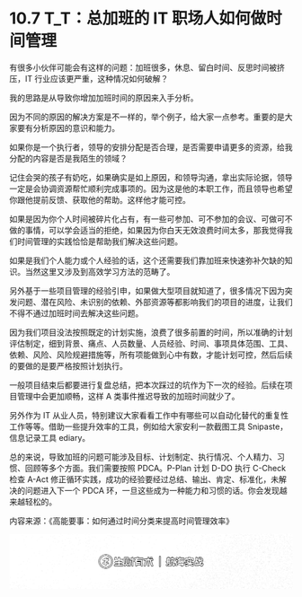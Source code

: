 # 10.7 T_T：总加班的 IT 职场人如何做时间管理

有很多小伙伴可能会有这样的问题：加班很多，休息、留白时间、反思时间被挤压，IT 行业应该更严重，这种情况如何破解？

我的思路是从导致你增加加班时间的原因来入手分析。

因为不同的原因的解决方案是不一样的，举个例子，给大家一点参考。重要的是大家要有分析原因的意识和能力。

如果你是一个执行者，领导的安排分配是否合理，是否需要申请更多的资源，给我分配的内容是否是我陌生的领域？

记住会哭的孩子有奶吃，如果确实是如上原因，和领导沟通，拿出实际论据，领导一定是会协调资源帮忙顺利完成事项的。因为这是他的本职工作，而且领导也希望你跟他提前反馈、获取他的帮助。这样他才能可控。

如果是因为你个人时间被碎片化占有，有一些可参加、可不参加的会议、可做可不做的事情，可以学会适当的拒绝，如果因为你白天无效浪费时间太多，那我觉得我们时间管理的实践恰恰是帮助我们解决这些问题。

如果是我们个人能力或个人经验的话，这个还需要我们靠加班来快速弥补欠缺的知识。当然这里又涉及到高效学习方法的范畴了。

另外基于一些项目管理的经验引申，如果做大型项目就知道了，很多情况下因为突发问题、潜在风险、未识别的依赖、外部资源等都影响我们的项目的进度，让我们不得不通过加班时间去解决这些问题。

因为我们项目没法按照既定的计划实施，浪费了很多前置的时间，所以准确的计划评估制定，细到背景、痛点、人员数量、人员经验、时间、事项具体范围、工具、依赖、风险、风险规避措施等，所有项能做到心中有数，才能计划可控，然后后续的要做的是要严格按照计划执行。

一般项目结束后都要进行复盘总结，把本次踩过的坑作为下一次的经验。后续在项目管理中会更加顺畅，这样 A 类事件推迟导致的加班时间就少了。

另外作为 IT 从业人员，特别建议大家看看工作中有哪些可以自动化替代的重复性工作等等。借助一些提升效率的工具，例如给大家安利一款截图工具 Snipaste，信息记录工具 ediary。

总的来说，导致加班的问题可能涉及目标、计划制定、执行情况、个人精力、习惯、回顾等多个方面。我们需要按照 PDCA。P-Plan 计划 D-DO 执行 C-Check 检查 A-Act 修正循环实践，成功的经验要经过总结、输出、肯定、标准化，未解决的问题进入下一个 PDCA 环，一旦这些成为一种能力和习惯的话。你会发现越来越轻松的。

内容来源：《高能要事：如何通过时间分类来提高时间管理效率》

![](img/8098a5ed099909a12573f9411495251e.png)